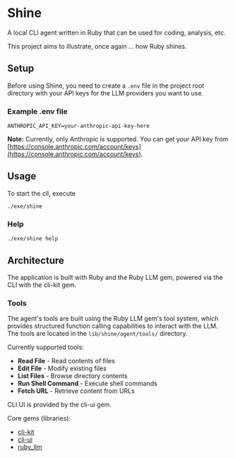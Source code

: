 # Shine

A local CLI agent written in Ruby that can be used for coding, analysis, etc.

This project aims to illustrate, once again ... how Ruby shines.

## Setup

Before using Shine, you need to create a `.env` file in the project root directory with your API keys for the LLM providers you want to use.

### Example .env file

```
ANTHROPIC_API_KEY=your-anthropic-api-key-here
```

**Note:** Currently, only Anthropic is supported. You can get your API key from [https://console.anthropic.com/account/keys](https://console.anthropic.com/account/keys).

## Usage

To start the cli, execute

`./exe/shine`

### Help

`./exe/shine help` 

## Architecture

The application is built with Ruby and the Ruby LLM gem, powered via the CLI with the cli-kit gem.

### Tools

The agent's tools are built using the Ruby LLM gem's tool system, which provides structured function calling capabilities to interact with the LLM. The tools are located in the `lib/shine/agent/tools/` directory.

Currently supported tools:
- **Read File** - Read contents of files
- **Edit File** - Modify existing files
- **List Files** - Browse directory contents
- **Run Shell Command** - Execute shell commands
- **Fetch URL** - Retrieve content from URLs 

CLI UI is provided by the cli-ui gem. 

Core gems (libraries): 
 - [cli-kit](https://github.com/Shopify/cli-kit)
 - [cli-ui](https://github.com/Shopify/cli-ui)
 - [ruby_llm](https://rubyllm.com)